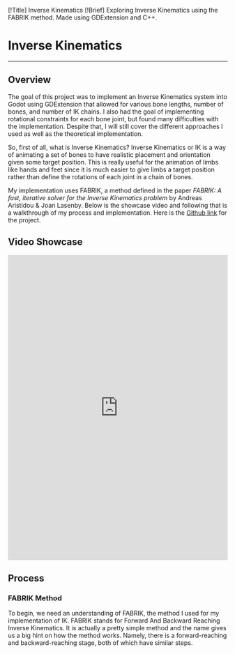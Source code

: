 [!Title] Inverse Kinematics
[!Brief] Exploring Inverse Kinematics using the FABRIK method. Made using GDExtension and C++.

# Inverse Kinematics
---

## Overview
The goal of this project was to implement an Inverse Kinematics system into Godot using GDExtension that allowed for various bone lengths, number of bones, and number of IK chains. I also had the goal of implementing rotational constraints for each bone joint, but found many difficulties with the implementation. Despite that, I will still cover the different approaches I used as well as the theoretical implementation.

So, first of all, what is Inverse Kinematics? Inverse Kinematics or IK is a way of animating a set of bones to have realistic placement and orientation given some target position. This is really useful for the animation of limbs like hands and feet since it is much easier to give limbs a target position rather than define the rotations of each joint in a chain of bones.

My implementation uses FABRIK, a method defined in the paper *FABRIK: A fast, iterative solver for the Inverse Kinematics problem*
by Andreas Aristidou & Joan Lasenby. Below is the showcase video and following that is a walkthrough of my process and implementation. Here is the [Github link](https://github.com/jlkump/ik-godot-extension) for the project.

## Video Showcase
<iframe width="100%" height="700" src="https://www.youtube.com/embed/Zg2xze1RmAc?si=fiqa94oSvYkWOczD" title="YouTube video player" frameborder="0" allow="accelerometer; autoplay; clipboard-write; encrypted-media; gyroscope; picture-in-picture; web-share" allowfullscreen></iframe>

## Process
### FABRIK Method
To begin, we need an understanding of FABRIK, the method I used for my implementation of IK. FABRIK stands for Forward And Backward Reaching Inverse Kinematics. It is actually a pretty simple method and the name gives us a big hint on how the method works. Namely, there is a forward-reaching and backward-reaching stage, both of which have similar steps.